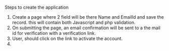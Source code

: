 Steps to create the application

1. Create a page where 2 field will be there Name and EmailId and save the record. this will contain both Javascript and php validation.
2. On submitting the page, an email confirmation will be sent to a the mail id for verification with a verification link.
3. User, should click on the link to activate the account.
4. 

